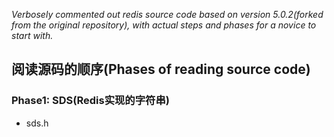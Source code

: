  *Verbosely commented out redis source code based on version 5.0.2(forked from the original repository), with actual steps and phases for a novice to start with.*

## 阅读源码的顺序(Phases of reading source code)
### Phase1: SDS(Redis实现的字符串)
* sds.h

